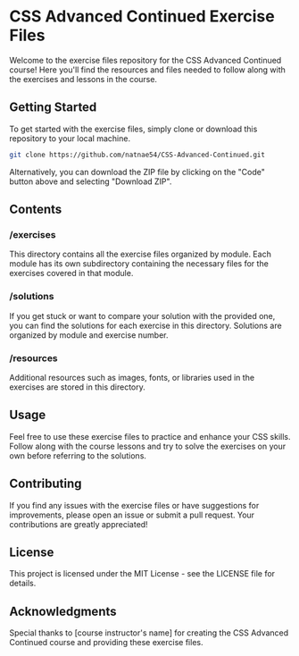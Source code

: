 # CSS Advanced Continued Exercise Files

Welcome to the exercise files repository for the CSS Advanced Continued course! Here you'll find the resources and files needed to follow along with the exercises and lessons in the course.

## Getting Started

To get started with the exercise files, simply clone or download this repository to your local machine.

```bash
git clone https://github.com/natnae54/CSS-Advanced-Continued.git
```
Alternatively, you can download the ZIP file by clicking on the "Code" button above and selecting "Download ZIP".

##  Contents

### /exercises

This directory contains all the exercise files organized by module. Each module has its own subdirectory containing the necessary files for the exercises covered in that module.

### /solutions

If you get stuck or want to compare your solution with the provided one, you can find the solutions for each exercise in this directory. Solutions are organized by module and exercise number.

### /resources

Additional resources such as images, fonts, or libraries used in the exercises are stored in this directory.

## Usage

Feel free to use these exercise files to practice and enhance your CSS skills. Follow along with the course lessons and try to solve the exercises on your own before referring to the solutions.

## Contributing

If you find any issues with the exercise files or have suggestions for improvements, please open an issue or submit a pull request. Your contributions are greatly appreciated!

## License

This project is licensed under the MIT License - see the LICENSE file for details.

## Acknowledgments

Special thanks to [course instructor's name] for creating the CSS Advanced Continued course and providing these exercise files.
